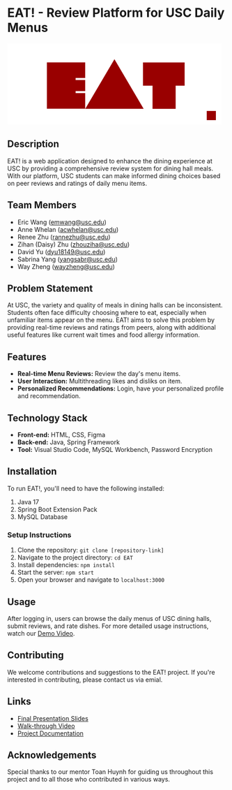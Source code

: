 # EAT! - Review Platform for USC Daily Menus
![Alt text](src/main/resources/static/images/EATLogo.png)
## Description
EAT! is a web application designed to enhance the dining experience at USC by providing a comprehensive review system for dining hall meals. With our platform, USC students can make informed dining choices based on peer reviews and ratings of daily menu items.

## Team Members
- Eric Wang (emwang@usc.edu)
- Anne Whelan (acwhelan@usc.edu)
- Renee Zhu (rannezhu@usc.edu)
- Zihan (Daisy) Zhu (zhouziha@usc.edu)
- David Yu (dyu18149@usc.edu)
- Sabrina Yang (yangsabr@usc.edu)
- Way Zheng (wayzheng@usc.edu)


## Problem Statement
At USC, the variety and quality of meals in dining halls can be inconsistent. Students often face difficulty choosing where to eat, especially when unfamiliar items appear on the menu. EAT! aims to solve this problem by providing real-time reviews and ratings from peers, along with additional useful features like current wait times and food allergy information.

## Features
- **Real-time Menu Reviews:** Review the day's menu items.
- **User Interaction:** Multithreading likes and disliks on item.
- **Personalized Recommendations:** Login, have your personalized profile and recommendation.

## Technology Stack
- **Front-end:** HTML, CSS, Figma
- **Back-end:** Java, Spring Framework
- **Tool:** Visual Studio Code, MySQL Workbench, Password Encryption 

## Installation
To run EAT!, you'll need to have the following installed: 
1. Java 17
2. Spring Boot Extension Pack
3. MySQL Database

### Setup Instructions
1. Clone the repository: `git clone [repository-link]`
2. Navigate to the project directory: `cd EAT`
3. Install dependencies: `npm install`
4. Start the server: `npm start`
5. Open your browser and navigate to `localhost:3000`

## Usage
After logging in, users can browse the daily menus of USC dining halls, submit reviews, and rate dishes. For more detailed usage instructions, watch our [Demo Video](https://drive.google.com/drive/folders/1_z7wDMmL-xgdw6eH2sA_u2xbpYGSaEZi).

## Contributing
We welcome contributions and suggestions to the EAT! project. If you're interested in contributing, please contact us via emial.

## Links
- [Final Presentation Slides](https://docs.google.com/presentation/d/10uPl63IRxlGXcIbrokvlGJwpNu6SWowJYDTl5lTM57o/edit#slide=id.p)
- [Walk-through Video](https://drive.google.com/file/d/1hcdL7B6HrDLpYw6-EQTVcP-7bSPvH6GL/view)
- [Project Documentation](https://drive.google.com/file/d/13Eq9QzJ01uno_rEv4taJaYPwIfc0DQSY/view)

## Acknowledgements
Special thanks to our mentor Toan Huynh for guiding us throughout this project and to all those who contributed in various ways.


